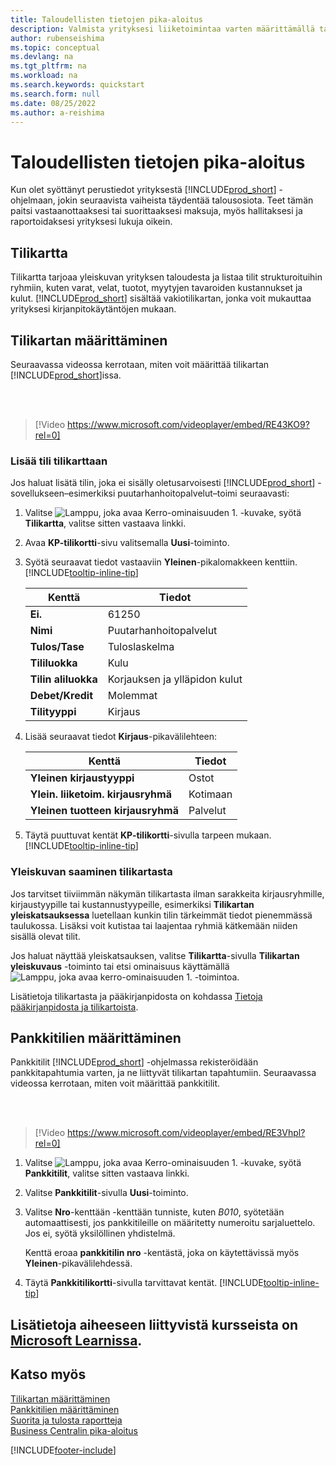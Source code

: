 ```yaml
---
title: Taloudellisten tietojen pika-aloitus
description: Valmista yrityksesi liiketoimintaa varten määrittämällä taloustiedot Business Centralissa.
author: rubenseishima
ms.topic: conceptual
ms.devlang: na
ms.tgt_pltfrm: na
ms.workload: na
ms.search.keywords: quickstart
ms.search.form: null
ms.date: 08/25/2022
ms.author: a-reishima
---
```


# <a name="financial-information-quick-start" />Taloudellisten tietojen pika-aloitus

Kun olet syöttänyt perustiedot yrityksestä [!INCLUDE[prod_short](includes/prod_short.md)] -ohjelmaan, jokin seuraavista vaiheista täydentää talousosiota. Teet tämän paitsi vastaanottaaksesi tai suorittaaksesi maksuja, myös hallitaksesi ja raportoidaksesi yrityksesi lukuja oikein.

## <a name="the-chart-of-accounts" />Tilikartta

Tilikartta tarjoaa yleiskuvan yrityksen taloudesta ja listaa tilit strukturoituihin ryhmiin, kuten varat, velat, tuotot, myytyjen tavaroiden kustannukset ja kulut. [!INCLUDE[prod_short](includes/prod_short.md)] sisältää vakiotilikartan, jonka voit mukauttaa yrityksesi kirjanpitokäytäntöjen mukaan.

## <a name="set-up-the-chart-of-accounts" />Tilikartan määrittäminen

Seuraavassa videossa kerrotaan, miten voit määrittää tilikartan [!INCLUDE[prod_short](includes/prod_short.md)]issa.

<br /><br />

> [!Video https://www.microsoft.com/videoplayer/embed/RE43KO9?rel=0]

### <a name="add-an-account-to-the-chart-of-accounts" />Lisää tili tilikarttaan

Jos haluat lisätä tilin, joka ei sisälly oletusarvoisesti [!INCLUDE[prod_short](includes/prod_short.md)] -sovellukseen–esimerkiksi puutarhanhoitopalvelut–toimi seuraavasti:

1. Valitse ![Lamppu, joka avaa Kerro-ominaisuuden 1.](media/ui-search/search_small.png "Kerro, mitä haluat tehdä") -kuvake, syötä **Tilikartta**, valitse sitten vastaava linkki.
2. Avaa **KP-tilikortti**-sivu valitsemalla **Uusi**-toiminto.
3. Syötä seuraavat tiedot vastaaviin **Yleinen**-pikalomakkeen kenttiin. [!INCLUDE[tooltip-inline-tip](includes/tooltip-inline-tip_md.md)]

   | Kenttä | Tiedot |
   | --- | --- |
   | **Ei.** | 61250 |
   | **Nimi** | Puutarhanhoitopalvelut |
   | **Tulos/Tase** | Tuloslaskelma |
   | **Tililuokka** | Kulu |
   | **Tilin aliluokka** | Korjauksen ja ylläpidon kulut |
   | **Debet/Kredit** | Molemmat |
   | **Tilityyppi** | Kirjaus |

4. Lisää seuraavat tiedot **Kirjaus**-pikavälilehteen:

   | Kenttä | Tiedot |
   | --- | --- |
   | **Yleinen kirjaustyyppi** | Ostot |
   | **Ylein. liiketoim. kirjausryhmä** | Kotimaan |
   | **Yleinen tuotteen kirjausryhmä** | Palvelut |

5. Täytä puuttuvat kentät **KP-tilikortti**-sivulla tarpeen mukaan. [!INCLUDE[tooltip-inline-tip](includes/tooltip-inline-tip_md.md)]

### <a name="get-an-overview-of-the-chart-of-accounts" />Yleiskuvan saaminen tilikartasta

Jos tarvitset tiiviimmän näkymän tilikartasta ilman sarakkeita kirjausryhmille, kirjaustyypille tai kustannustyypeille, esimerkiksi **Tilikartan yleiskatsauksessa** luetellaan kunkin tilin tärkeimmät tiedot pienemmässä taulukossa. Lisäksi voit kutistaa tai laajentaa ryhmiä kätkemään niiden sisällä olevat tilit.

Jos haluat näyttää yleiskatsauksen, valitse **Tilikartta**-sivulla **Tilikartan yleiskuvaus** -toiminto tai etsi ominaisuus käyttämällä ![Lamppu, joka avaa kerro-ominaisuuden 1.](media/ui-search/search_small.png "Kerro, mitä haluat tehdä") -toimintoa.

Lisätietoja tilikartasta ja pääkirjanpidosta on kohdassa [Tietoja pääkirjanpidosta ja tilikartoista](finance-general-ledger.md).

## <a name="set-up-bank-accounts" />Pankkitilien määrittäminen

Pankkitilit [!INCLUDE[prod_short](includes/prod_short.md)] -ohjelmassa rekisteröidään pankkitapahtumia varten, ja ne liittyvät tilikartan tapahtumiin. Seuraavassa videossa kerrotaan, miten voit määrittää pankkitilit.

<br /><br />

> [!Video https://www.microsoft.com/videoplayer/embed/RE3Vhpl?rel=0]

1. Valitse ![Lamppu, joka avaa Kerro-ominaisuuden 1.](media/ui-search/search_small.png "Kerro, mitä haluat tehdä") -kuvake, syötä **Pankkitilit**, valitse sitten vastaava linkki.
2. Valitse **Pankkitilit**-sivulla **Uusi**-toiminto.
3. Valitse **Nro**-kenttään -kenttään tunniste, kuten *B010*, syötetään automaattisesti, jos pankkitileille on määritetty numeroitu sarjaluettelo. Jos ei, syötä yksilöllinen yhdistelmä.

   Kenttä eroaa **pankkitilin nro** -kentästä, joka on käytettävissä myös **Yleinen**-pikavälilehdessä.
4. Täytä **Pankkitilikortti**-sivulla tarvittavat kentät. [!INCLUDE[tooltip-inline-tip](includes/tooltip-inline-tip_md.md)]

## <a name="see-related-training-at-microsoft-learn" />Lisätietoja aiheeseen liittyvistä kursseista on [Microsoft Learnissa](/learn/paths/set-up-financial-management-dynamics-365-business-central/).

## <a name="see-also" />Katso myös

[Tilikartan määrittäminen](finance-setup-chart-accounts.md)  
[Pankkitilien määrittäminen](bank-how-setup-bank-accounts.md)  
[Suorita ja tulosta raportteja](ui-work-report.md)  
[Business Centralin pika-aloitus](quick-start-business-central.md)  

[!INCLUDE[footer-include](includes/footer-banner.md)]
